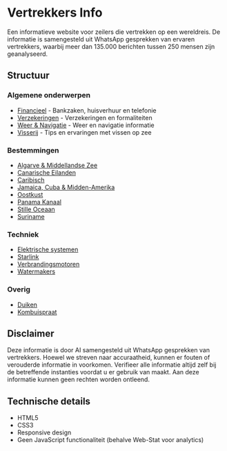 # Vertrekkers Info

Een informatieve website voor zeilers die vertrekken op een wereldreis. De informatie is samengesteld uit WhatsApp gesprekken van ervaren vertrekkers, waarbij meer dan 135.000 berichten tussen 250 mensen zijn geanalyseerd.

## Structuur

### Algemene onderwerpen
- [Financieel](financieel.html) - Bankzaken, huisverhuur en telefonie
- [Verzekeringen](verzekeringen.html) - Verzekeringen en formaliteiten
- [Weer & Navigatie](weer.html) - Weer en navigatie informatie
- [Visserij](visserij.html) - Tips en ervaringen met vissen op zee

### Bestemmingen
- [Algarve & Middellandse Zee](algarve-med.html)
- [Canarische Eilanden](canarische-eilanden.html)
- [Caribisch](caribisch.html)
- [Jamaica, Cuba & Midden-Amerika](jamaica-cuba-midden-amerika.html)
- [Oostkust](oostkust.html)
- [Panama Kanaal](panama-kanaal.html)
- [Stille Oceaan](stille-oceaan.html)
- [Suriname](suriname.html)

### Techniek
- [Elektrische systemen](elektrische-systemen.html)
- [Starlink](starlink.html)
- [Verbrandingsmotoren](verbrandingsmotoren.html)
- [Watermakers](watermakers.html)

### Overig
- [Duiken](duiken.html)
- [Kombuispraat](kombuispraat.html)

## Disclaimer

Deze informatie is door AI samengesteld uit WhatsApp gesprekken van vertrekkers. Hoewel we streven naar accuraatheid, kunnen er fouten of verouderde informatie in voorkomen. Verifieer alle informatie altijd zelf bij de betreffende instanties voordat u er gebruik van maakt. Aan deze informatie kunnen geen rechten worden ontleend.

## Technische details

- HTML5
- CSS3
- Responsive design
- Geen JavaScript functionaliteit (behalve Web-Stat voor analytics) 
